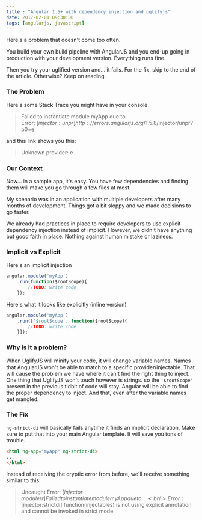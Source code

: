 ```yaml
---
title : "Angular 1.5+ with dependency injection and uglifyjs"
date: 2017-02-01 09:30:00
tags: [angularjs, javascript]
---
```


Here's a problem that doesn't come too often.

You build your own build pipeline with AngularJS and you end-up going in production with your development version. Everything runs fine.

Then you try your uglified version and... it fails. For the fix, skip to the end of the article. Otherwise? Keep on reading.

### The Problem

Here's some Stack Trace you might have in your console.

> Failed to instantiate module myApp due to: <br/>
> Error: [$injector:unpr]  http://errors.angularjs.org/1.5.8/$injector/unpr?p0=e

and this link shows you this:

> Unknown provider: e

### Our Context

Now... in a sample app, it's easy. You have few dependencies and finding them will make you go through a few files at most.

My scenario was in an application with multiple developers after many months of development. Things got a bit sloppy and we made decisions to go faster.

We already had practices in place to require developers to use explicit dependency injection instead of implicit. However, we didn't have anything but good faith in place. Nothing against human mistake or laziness.

### Implicit vs Explicit

Here's an implicit injection

```javascript
angular.module('myApp')
    .run(function($rootScope){
        //TODO: write code
    });
```

Here's what it looks like explicitly (inline version)

```javascript
angular.module('myApp')
    .run(['$rootScope', function($rootScope){
        //TODO: write code
    }]);
```

### Why is it a problem?

When UglifyJS will minify your code, it will change variable names. Names that AngularJS won't be able to match to a specific provider/injectable. That will cause the problem we have where it can't find the right thing to inject. One thing that UglifyJS won't touch however is strings. so the `'$rootScope'` present in the previous tidbit of code will stay. Angular will be able to find the proper dependency to inject. And that, even after the variable names get mangled.

### The Fix

`ng-strict-di` will basically fails anytime it finds an implicit declaration. Make sure to put that into your main Angular template. It will save you tons of trouble.

```html
<html ng-app="myApp" ng-strict-di>
...
</html>
```

Instead of receiving the cryptic error from before, we'll receive something similar to this:

> Uncaught Error: [$injector:modulerr] Failed to instantiate module myApp due to:<br/>
Error: [$injector:strictdi] function(injectables) is not using explicit annotation and cannot be invoked in strict mode
